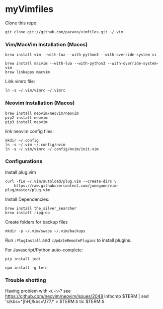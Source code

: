 myVimfiles
==============

Clone this repo:
```
git clone git://github.com/parano/vimfiles.git ~/.vim
```

### Vim/MacVim Installation (Macos)

``` 
brew install vim --with-lua --with-python3 --with-override-system-vi
```
```
brew install macvim --with-lua --with-python3 --with-override-system-vim
brew linkapps macvim
```

Link vimrc file:
```
ln -s ~/.vim/vimrc ~/.vimrc
```

### Neovim Installation (Macos)
```
brew install neovim/neovim/neovim
pip2 install neovim
pip3 install neovim
```

link neovim config files:
```
mkdir ~/.config
ln -s ~/.vim ~/.config/nvim
ln -s ~/.vim/vimrc ~/.config/nvim/init.vim
```

### Configurations

Install plug.vim
```
curl -fLo ~/.vim/autoload/plug.vim --create-dirs \
    https://raw.githubusercontent.com/junegunn/vim-plug/master/plug.vim
```

Install Dependencies:
``` 
brew install the_silver_searcher
brew install ripgrep
```

Create folders for backup files
``` 
mkdir -p ~/.vim/swaps ~/.vim/backups 
```

Run `:PlugInstall` and `:UpdateRemotePlugins` to install plugins.

For Javascript/Python auto-complete:
```
pip install jedi
```
```
npm install -g tern
```


### Trouble shotting

Having problem with `<C-h>`? see https://github.com/neovim/neovim/issues/2048
infocmp $TERM | sed 's/kbs=^[hH]/kbs=\\177/' > $TERM.ti
tic $TERM.ti
